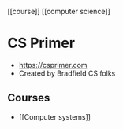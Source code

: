 [[course]] [[computer science]]

# CS Primer
- https://csprimer.com
- Created by Bradfield CS folks

## Courses
- [[Computer systems]]